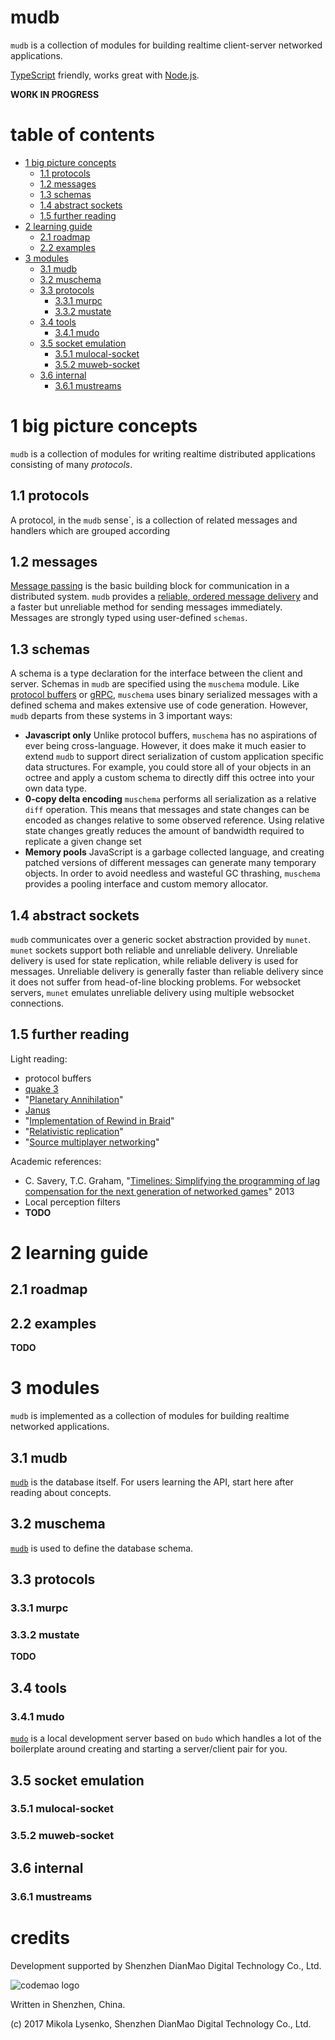 mudb
=====
`mudb` is a collection of modules for building realtime client-server networked applications.

[TypeScript](https://www.typescriptlang.org/) friendly, works great with [Node.js](https://nodejs.org).

**WORK IN PROGRESS**

# table of contents

   * [1 big picture concepts](#section_1)
      * [1.1 protocols](#section_1.1)
      * [1.2 messages](#section_1.2)
      * [1.3 schemas](#section_1.3)
      * [1.4 abstract sockets](#section_1.4)
      * [1.5 further reading](#section_1.5)
   * [2 learning guide](#section_2)
      * [2.1 roadmap](#section_2.1)
      * [2.2 examples](#section_2.2)
   * [3 modules](#section_3)
      * [3.1 mudb](#section_3.1)
      * [3.2 muschema](#section_3.2)
      * [3.3 protocols](#section_3.3)
         * [3.3.1 murpc](#section_3.3.1)
         * [3.3.2 mustate](#section_3.3.2)
      * [3.4 tools](#section_3.4)
         * [3.4.1 mudo](#section_3.4.1)
      * [3.5 socket emulation](#section_3.5)
         * [3.5.1 mulocal-socket](#section_3.5.1)
         * [3.5.2 muweb-socket](#section_3.5.2)
      * [3.6 internal](#section_3.6)
         * [3.6.1 mustreams](#section_3.6.1)

# <a name="section_1"></a> 1 big picture concepts
`mudb` is a collection of modules for writing realtime distributed applications consisting of many *protocols*.

## <a name="section_1.1"></a> 1.1 protocols
A protocol, in the `mudb` sense`, is a collection of related messages and handlers which are grouped according

## <a name="section_1.2"></a> 1.2 messages
[Message passing](FIXME) is the basic building block for communication in a distributed system.  `mudb` provides a [reliable, ordered message delivery](FIXME) and a faster but unreliable method for sending messages immediately.  Messages are strongly typed using user-defined `schemas`.

## <a name="section_1.3"></a> 1.3 schemas
A schema is a type declaration for the interface between the client and server. Schemas in `mudb` are specified using the `muschema` module.  Like [protocol buffers](https://developers.google.com/protocol-buffers/docs/overview) or [gRPC](https://grpc.io/docs/guides), `muschema` uses binary serialized messages with a defined schema and makes extensive use of code generation. However, `mudb` departs from these systems in 3 important ways:

* **Javascript only** Unlike protocol buffers, `muschema` has no aspirations of ever being cross-language.  However, it does make it much easier to extend `mudb` to support direct serialization of custom application specific data structures.  For example, you could store all of your objects in an octree and apply a custom schema to directly diff this octree into your own data type.
* **0-copy delta encoding** `muschema` performs all serialization as a relative `diff` operation.  This means that messages and state changes can be encoded as changes relative to some observed reference.  Using relative state changes greatly reduces the amount of bandwidth required to replicate a given change set
* **Memory pools** JavaScript is a garbage collected language, and creating patched versions of different messages can generate many temporary objects.  In order to avoid needless and wasteful GC thrashing, `muschema` provides a pooling interface and custom memory allocator.

## <a name="section_1.4"></a> 1.4 abstract sockets
`mudb` communicates over a generic socket abstraction provided by `munet`.  `munet` sockets support both reliable and unreliable delivery.  Unreliable delivery is used for state replication, while reliable delivery is used for messages.  Unreliable delivery is generally faster than reliable delivery since it does not suffer from head-of-line blocking problems.  For websocket servers, `munet` emulates unreliable delivery using multiple websocket connections.

## <a name="section_1.5"></a> 1.5 further reading
Light reading:

* protocol buffers
* [quake 3](http://fabiensanglard.net/quake3/network.php)
* "[Planetary Annihilation](https://blog.forrestthewoods.com/the-tech-of-planetary-annihilation-chronocam-292e3d6b169a)"
* [Janus](http://equis.cs.queensu.ca/wiki/index.php/Janus)
* "[Implementation of Rewind in Braid](https://www.youtube.com/watch?v=8dinUbg2h70)"
* "[Relativistic replication](https://mikolalysenko.github.io/nodeconfeu2014-slides/index.html#/)"
* "[Source multiplayer networking](https://developer.valvesoftware.com/wiki/Source_Multiplayer_Networking)"

Academic references:

* C. Savery, T.C. Graham, "[Timelines: Simplifying the programming of lag compensation for the next generation of networked games](https://link.springer.com/article/10.1007/s00530-012-0271-3)" 2013
* Local perception filters
* **TODO**

# <a name="section_2"></a> 2 learning guide

## <a name="section_2.1"></a> 2.1 roadmap

## <a name="section_2.2"></a> 2.2 examples

**TODO**

# <a name="section_3"></a> 3 modules
`mudb` is implemented as a collection of modules for building realtime networked applications.

## <a name="section_3.1"></a> 3.1 mudb
[`mudb`](https://github.com/mikolalysenko/mudb/tree/master/mudb) is the database itself.  For users learning the API, start here after reading about concepts.

## <a name="section_3.2"></a> 3.2 muschema
[`mudb`](https://github.com/mikolalysenko/mudb/tree/master/mudb) is used to define the database schema.

## <a name="section_3.3"></a> 3.3 protocols

### <a name="section_3.3.1"></a> 3.3.1 murpc

### <a name="section_3.3.2"></a> 3.3.2 mustate

**TODO**

## <a name="section_3.4"></a> 3.4 tools

### <a name="section_3.4.1"></a> 3.4.1 mudo
[`mudo`](https://github.com/mikolalysenko/mudb/tree/master/mudo) is a local development server based on `budo` which handles a lot of the boilerplate around creating and starting a server/client pair for you.

## <a name="section_3.5"></a> 3.5 socket emulation

### <a name="section_3.5.1"></a> 3.5.1 mulocal-socket

### <a name="section_3.5.2"></a> 3.5.2 muweb-socket

## <a name="section_3.6"></a> 3.6 internal

### <a name="section_3.6.1"></a> 3.6.1 mustreams

# credits
Development supported by Shenzhen DianMao Digital Technology Co., Ltd.

![codemao logo](https://raw.githubusercontent.com/mikolalysenko/mudb/master/img/logo.png)

Written in Shenzhen, China.

(c) 2017 Mikola Lysenko, Shenzhen DianMao Digital Technology Co., Ltd.


